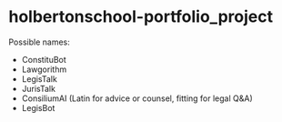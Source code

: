 # holbertonschool-portfolio_project
Possible names:
- ConstituBot
- Lawgorithm
- LegisTalk
- JurisTalk
- ConsiliumAI (Latin for advice or counsel, fitting for legal Q&A)  
- LegisBot
